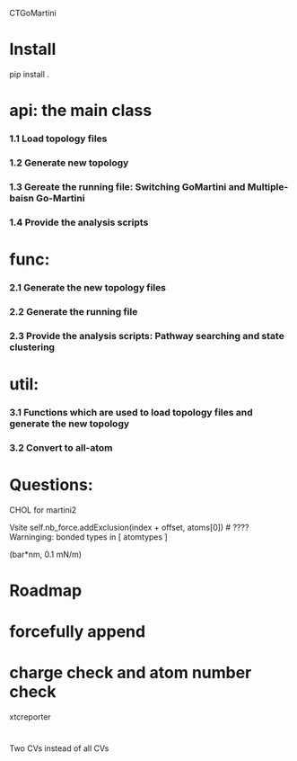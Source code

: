 CTGoMartini

# Install
pip install .

# api: the main class
### 1.1 Load topology files 
### 1.2 Generate new topology
### 1.3 Gereate the running file: Switching GoMartini and Multiple-baisn Go-Martini
### 1.4 Provide the analysis scripts
# func: 
### 2.1 Generate the new topology files
### 2.2 Generate the running file
### 2.3 Provide the analysis scripts: Pathway searching and state clustering

# util: 
### 3.1 Functions which are used to load topology files and generate the new topology
### 3.2 Convert to all-atom

# Questions:
CHOL for martini2

Vsite self.nb_force.addExclusion(index + offset, atoms[0]) # ????
Warninging: bonded types in [ atomtypes ]

(bar*nm, 0.1 mN/m)


# Roadmap
# forcefully append
# charge check and atom number check
xtcreporter

# 
Two CVs instead of all CVs